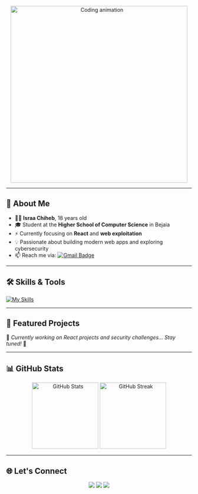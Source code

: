 
<!-- Coding GIF -->
<p align="center">
  <img src="https://media.giphy.com/media/qgQUggAC3Pfv687qPC/giphy.gif" width="480" alt="Coding animation">
</p>

---

## 🚀 About Me

- 👩‍💻 **Israa Chiheb**, 18 years old  
- 🎓 Student at the **Higher School of Computer Science** in Bejaia  
- ⚡ Currently focusing on **React** and **web exploitation**  
- 💡 Passionate about building modern web apps and exploring cybersecurity  
- 📫 Reach me via: [![Gmail Badge](https://img.shields.io/badge/-israachiheb-c14438?style=flat&logo=Gmail&logoColor=white)](mailto:israaisraa202000@gmail.com)

---

## 🛠 Skills & Tools

[![My Skills](https://skillicons.dev/icons?i=js,html,css,c,discord,git,github,gmail,linux,obsidian,react,arduino,kali)](https://skillicons.dev)

---

## 📂 Featured Projects

🚧 *Currently working on React projects and security challenges... Stay tuned!* 🚧  

---

## 📊 GitHub Stats

<p align="center">
  <img src="https://github-readme-stats.vercel.app/api?username=itsmeisraa&show_icons=true&theme=tokyonight" alt="GitHub Stats" height="180" />
  <img src="https://github-readme-streak-stats.herokuapp.com/?user=itsmeisraa&theme=tokyonight" alt="GitHub Streak" height="180" />
</p>

---

## 🌐 Let's Connect

<p align="center">
  <a href="[https://github.com/itsmeisraa"]><img src="https://img.shields.io/badge/GitHub-000?style=for-the-badge&logo=github" /></a>
  <a href="mailto:israaisraa202000@gmail.com"><img src="https://img.shields.io/badge/Email-D14836?style=for-the-badge&logo=gmail&logoColor=white" /></a>
  <a href="https://discordapp.com/users/748619400034385991"><img src="https://img.shields.io/badge/Discord-5865F2?style=for-the-badge&logo=discord&logoColor=white" /></a>
</p>
